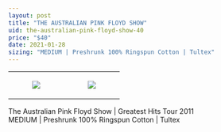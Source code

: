 ```yaml
---
layout: post
title: "THE AUSTRALIAN PINK FLOYD SHOW"
uid: the-australian-pink-floyd-show-40
price: "$40"
date: 2021-01-28
sizing: "MEDIUM | Preshrunk 100% Ringspun Cotton | Tultex"
---
```




<table style="width:100%;"><tr><td style="vertical-align:top;">
      <figure class="tmblr-full" data-orig-height="2048" data-orig-width="1365" data-orig-src="https://concertshirts.netlify.app/shirts/0364/0364-01.jpg"><img src="https://64.media.tumblr.com/d9a51f07aac0f93a575a70c021d64a02/412a12581bf621cd-2b/s540x810/47492501be9661ce86bfd1cc603634db46bc8a76.jpg" data-orig-height="2048" data-orig-width="1365" data-orig-src="https://concertshirts.netlify.app/shirts/0364/0364-01.jpg"/></figure></td>
    <td style="vertical-align:top;">
      <figure class="tmblr-full" data-orig-height="2048" data-orig-width="1365" data-orig-src="https://concertshirts.netlify.app/shirts/0364/0364-02.jpg"><img src="https://64.media.tumblr.com/7fdd7b81777625eeb3c1e6636d49bb2d/412a12581bf621cd-42/s540x810/ea335f701ddeba748d95fab1571f730125f8bb96.jpg" data-orig-height="2048" data-orig-width="1365" data-orig-src="https://concertshirts.netlify.app/shirts/0364/0364-02.jpg"/></figure></td>
  </tr></table><p>
  The Australian Pink Floyd Show | Greatest Hits Tour 2011<br/>MEDIUM | Preshrunk 100% Ringspun Cotton | Tultex
</p>
